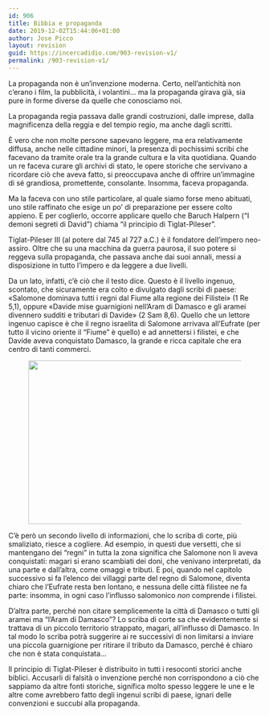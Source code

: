 ```yaml
---
id: 906
title: Bibbia e propaganda
date: 2019-12-02T15:44:06+01:00
author: Jose Picco
layout: revision
guid: https://incercadidio.com/903-revision-v1/
permalink: /903-revision-v1/
---
```

La propaganda non è un&#8217;invenzione moderna. Certo, nell&#8217;antichità non c&#8217;erano i film, la pubblicità, i volantini&#8230; ma la propaganda girava già, sia pure in forme diverse da quelle che conosciamo noi. 

La propaganda regia passava dalle grandi costruzioni, dalle imprese, dalla magnificenza della reggia e del tempio regio, ma anche dagli scritti.

È vero che non molte persone sapevano leggere, ma era relativamente diffusa, anche nelle cittadine minori, la presenza di pochissimi scribi che facevano da tramite orale tra la grande cultura e la vita quotidiana. Quando un re faceva curare gli archivi di stato, le opere storiche che servivano a ricordare ciò che aveva fatto, si preoccupava anche di offrire un&#8217;immagine di sé grandiosa, promettente, consolante. Insomma, faceva propaganda. 

Ma la faceva con uno stile particolare, al quale siamo forse meno abituati, uno stile raffinato che esige un po&#8217; di preparazione per essere colto appieno. E per coglierlo, occorre applicare quello che Baruch Halpern (&#8220;I demoni segreti di David&#8221;) chiama &#8220;il principio di Tiglat-Pileser&#8221;. 

Tiglat-Pileser III (al potere dal 745 al 727 a.C.) è il fondatore dell&#8217;impero neo-assiro. Oltre che su una macchina da guerra paurosa, il suo potere si reggeva sulla propaganda, che passava anche dai suoi annali, messi a disposizione in tutto l&#8217;impero e da leggere a due livelli.

Da un lato, infatti, c&#8217;è ciò che il testo dice. Questo è il livello ingenuo, scontato, che sicuramente era colto e divulgato dagli scribi di paese: «Salomone dominava tutti i regni dal Fiume alla regione dei Filistei» (1 Re 5,1), oppure «Davide mise guarnigioni nell&#8217;Aram di Damasco e gli aramei divennero sudditi e tributari di Davide» (2 Sam 8,6). Quello che un lettore ingenuo capisce è che il regno israelita di Salomone arrivava all&#8217;Eufrate (per tutto il vicino oriente il &#8220;Fiume&#8221; è quello) e ad annettersi i filistei, e che Davide aveva conquistato Damasco, la grande e ricca capitale che era centro di tanti commerci.<figure class="wp-block-image size-large is-resized">

<img src="https://incercadidio.com/wp-content/uploads/2019/12/fracchia2.jpg" alt="" class="wp-image-905" width="580" height="326" srcset="https://incercadidio.com/wp-content/uploads/2019/12/fracchia2.jpg 440w, https://incercadidio.com/wp-content/uploads/2019/12/fracchia2-300x168.jpg 300w" sizes="(max-width: 580px) 100vw, 580px" /> </figure> 

C&#8217;è però un secondo livello di informazioni, che lo scriba di corte, più smaliziato, riesce a cogliere. Ad esempio, in questi due versetti, che si mantengano dei &#8220;regni&#8221; in tutta la zona significa che Salomone non li aveva conquistati: magari si erano scambiati dei doni, che venivano interpretati, da una parte e dall&#8217;altra, come omaggi e tributi. E poi, quando nel capitolo successivo si fa l&#8217;elenco dei villaggi parte del regno di Salomone, diventa chiaro che l&#8217;Eufrate resta ben lontano, e nessuna delle città filistee ne fa parte: insomma, in ogni caso l&#8217;influsso salomonico _non_ comprende i filistei. 

D&#8217;altra parte, perché non citare semplicemente la città di Damasco o tutti gli aramei ma &#8220;l&#8217;Aram di Damasco&#8221;? Lo scriba di corte sa che evidentemente si trattava di un piccolo territorio strappato, magari, all&#8217;influsso di Damasco. In tal modo lo scriba potrà suggerire ai re successivi di non limitarsi a inviare una piccola guarnigione per ritirare il tributo da Damasco, perché è chiaro che non è stata conquistata&#8230;

Il principio di Tiglat-Pileser è distribuito in tutti i resoconti storici anche biblici. Accusarli di falsità o invenzione perché non corrispondono a ciò che sappiamo da altre fonti storiche, significa molto spesso leggere le une e le altre come avrebbero fatto degli ingenui scribi di paese, ignari delle convenzioni e succubi alla propaganda.